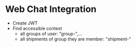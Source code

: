 # Web Chat Integration

- Create JWT
- Find accessible context 
  - all groups of user: "group-<id>",...
  - all shipments of group they are member: "shipment-<id>"